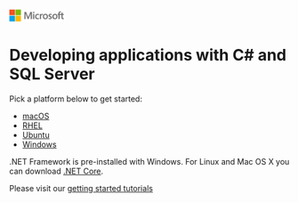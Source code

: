 ![](./media/solutions-microsoft-logo-small.png)
# Developing applications with C# and SQL Server 

Pick a platform below to get started:
* [macOS](https://github.com/Microsoft/sql-server-samples/tree/master/samples/tutorials/c%23/macOS)
* [RHEL](https://github.com/Microsoft/sql-server-samples/tree/master/samples/tutorials/c%23/RHEL)
* [Ubuntu](https://github.com/Microsoft/sql-server-samples/tree/master/samples/tutorials/c%23/Ubuntu)
* [Windows](https://github.com/Microsoft/sql-server-samples/tree/master/samples/tutorials/c%23/Windows)

.NET Framework is pre-installed with Windows. For Linux and Mac OS X you can download [.NET Core](https://www.microsoft.com/net/core#windows).

Please visit our [getting started tutorials](https://www.microsoft.com/en-us/sql-server/developer-get-started/)
